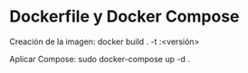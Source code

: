 # Dockerfile y Docker Compose
Creación de la imagen: docker build . -t <nombre>:<versión>

Aplicar Compose: sudo docker-compose up -d .
